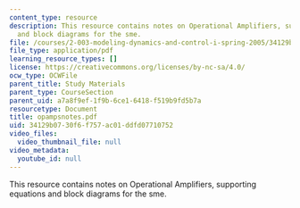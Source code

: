 ```yaml
---
content_type: resource
description: This resource contains notes on Operational Amplifiers, supporting equations
  and block diagrams for the sme.
file: /courses/2-003-modeling-dynamics-and-control-i-spring-2005/34129b0730f6f757ac01ddfd07710752_opampsnotes.pdf
file_type: application/pdf
learning_resource_types: []
license: https://creativecommons.org/licenses/by-nc-sa/4.0/
ocw_type: OCWFile
parent_title: Study Materials
parent_type: CourseSection
parent_uid: a7a8f9ef-1f9b-6ce1-6418-f519b9fd5b7a
resourcetype: Document
title: opampsnotes.pdf
uid: 34129b07-30f6-f757-ac01-ddfd07710752
video_files:
  video_thumbnail_file: null
video_metadata:
  youtube_id: null
---
```

This resource contains notes on Operational Amplifiers, supporting equations and block diagrams for the sme.